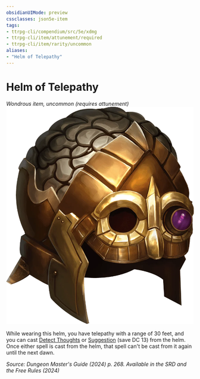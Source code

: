 ```yaml
---
obsidianUIMode: preview
cssclasses: json5e-item
tags:
- ttrpg-cli/compendium/src/5e/xdmg
- ttrpg-cli/item/attunement/required
- ttrpg-cli/item/rarity/uncommon
aliases: 
- "Helm of Telepathy"
---
```

# Helm of Telepathy
*Wondrous item, uncommon (requires attunement)*  
![](Інструменти%20ДМ/CLI/items/img/helm-of-telepathy.webp#right)


While wearing this helm, you have telepathy with a range of 30 feet, and you can cast [Detect Thoughts](Інструменти%20ДМ/CLI/spells/detect-thoughts-xphb.md) or [Suggestion](Інструменти%20ДМ/CLI/spells/suggestion-xphb.md) (save DC 13) from the helm. Once either spell is cast from the helm, that spell can't be cast from it again until the next dawn.

*Source: Dungeon Master's Guide (2024) p. 268. Available in the <span title='Systems Reference Document (5.2)'>SRD</span> and the Free Rules (2024)*